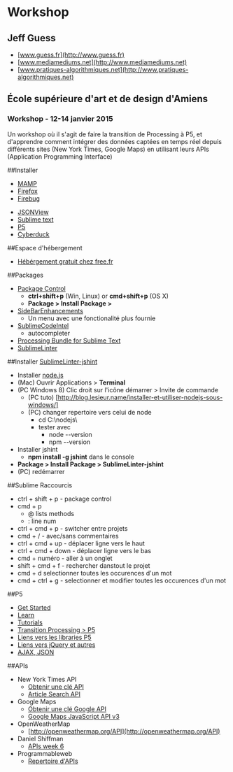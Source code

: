 Workshop
========================

## Jeff Guess
- [www.guess.fr](http://www.guess.fr)
- [www.mediamediums.net](http://www.mediamediums.net)
- [www.pratiques-algorithmiques.net](http://www.pratiques-algorithmiques.net)


## École supérieure d'art et de design d'Amiens
### Workshop - 12-14 janvier 2015

Un workshop où il s'agit de faire la transition de Processing à P5, et d'apprendre comment intégrer des données captées en temps réel depuis différents sites (New York Times, Google Maps) en utilisant leurs APIs (Application Programming Interface)


##Installer

- [MAMP](http://www.mamp.info/en/downloads/)
- [Firefox](https://www.mozilla.org/fr/firefox/new/)
- [Firebug](https://www.getfirebug.com/)
* [JSONView](http://jsonview.com/)
* [Sublime text](http://www.sublimetext.com/3)
* [P5](http://p5js.org/download/)
* [Cyberduck](https://cyberduck.io)


##Espace d'hébergement 
- [Hébérgement gratuit chez free.fr](https://subscribe.free.fr/accesgratuit/index.html)

##Packages
- [Package Control](https://sublime.wbond.net/installation)
	- **ctrl+shift+p** (Win, Linux) or **cmd+shift+p** (OS X)
	- **Package > Install Package >**
- [SideBarEnhancements](https://github.com/titoBouzout/SideBarEnhancements)
	- Un menu avec une fonctionalité plus fournie
- [SublimeCodeIntel](https://github.com/SublimeCodeIntel/SublimeCodeIntel)
	- autocompleter
- [Processing Bundle for Sublime Text](https://github.com/b-g/processing-sublime)
- [SublimeLinter](http://www.sublimelinter.com/en/latest/)

##Installer [SublimeLinter-jshint](https://github.com/SublimeCodeIntel/SublimeCodeIntel)
- Installer [node.js](http://nodejs.org/download/)
- (Mac) Ouvrir Applications > **Terminal**
- (PC Windows 8) Clic droit sur l'icône démarrer > Invite de commande
	- (PC tuto) [http://blog.lesieur.name/installer-et-utiliser-nodejs-sous-windows/]
	- (PC) changer repertoire vers celui de node 
		- cd C:\nodejs\
		- tester avec 
			- node --version
			- npm --version
- Installer jshint
	- **npm install -g jshint** dans le console
- **Package > Install Package > SublimeLinter-jshint**
- (PC) redémarrer



##Sublime Raccourcis
- ctrl + shift + p - package control
- cmd + p
	- @  lists methods
	- :	 line num
- ctrl + cmd + p - switcher entre projets 
- cmd + / - avec/sans commentaires
- ctrl + cmd + up - déplacer ligne vers le haut
- ctrl + cmd + down - déplacer ligne vers le bas
- cmd + numéro - aller à un onglet
- shift + cmd + f - rechercher danstout le projet
- cmd + d selectionner toutes les occurences d'un mot 
- cmd + ctrl + g - selectionner et modifier toutes les occurences d'un mot


##P5
- [Get Started](http://p5js.org/get-started/)
- [Learn](http://p5js.org/learn/)
- [Tutorials](http://processing.org/tutorials/)
- [Transition Processing > P5](https://github.com/lmccart/p5.js/wiki/Processing-transition)
- [Liens vers les libraries P5](http://cdnjs.com/libraries/p5.js)
- [Liens vers jQuery et autres](https://developers.google.com/speed/libraries/devguide#jquery)
- [AJAX, JSON](https://github.com/lmccart/p5.js/wiki/Loading-external-files:-AJAX,-XML,-JSON)

##APIs
- New York Times API
	- [Obtenir une clé API](http://developer.nytimes.com)
	- [Article Search API](http://developer.nytimes.com/docs/read/article_search_api_v2)
- Google Maps
	- [Obtenir une clé Google API](https://console.developers.google.com)
	- [Google Maps JavaScript API v3](https://developers.google.com/maps/documentation/javascript/basics)
- OpenWeatherMap
	- [http://openweathermap.org/API](http://openweathermap.org/API)
- Daniel Shiffman
	- [APIs week 6](https://github.com/shiffman/Programming-from-A-to-Z-F14)
- Programmableweb
	- [Repertoire d'APIs](http://www.programmableweb.com/apis/directory)
	

